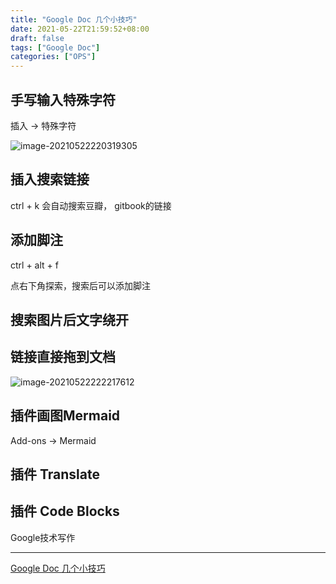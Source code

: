 ```yaml
---
title: "Google Doc 几个小技巧"
date: 2021-05-22T21:59:52+08:00
draft: false
tags: ["Google Doc"]
categories: ["OPS"]
---
```




## 手写输入特殊字符

插入 -> 特殊字符

![image-20210522220319305](https://i.imgur.com/qSFVvg3.png)



## 插入搜索链接

ctrl + k 会自动搜索豆瓣， gitbook的链接



## 添加脚注

ctrl + alt + f 

点右下角探索，搜索后可以添加脚注



## 搜索图片后文字绕开





## 链接直接拖到文档

![image-20210522222217612](https://i.imgur.com/wb6GgUn.png)



## 插件画图Mermaid

Add-ons -> Mermaid



## 插件 Translate



## 插件 Code Blocks





Google技术写作



---

[Google Doc 几个小技巧](https://www.youtube.com/watch?v=RoA65-vLV_0)